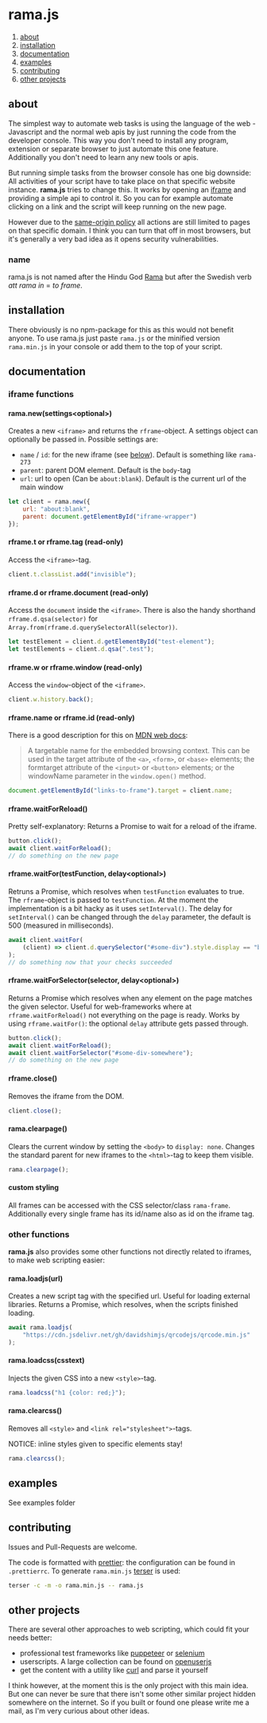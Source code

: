 # rama.js

1. [about](#about)
2. [installation](#installation)
3. [documentation](#documentation)
4. [examples](#examples)
5. [contributing](#contributing)
6. [other projects](#other-projects)

## about

The simplest way to automate web tasks is using the language of the web -
Javascript and the normal web apis by just running the code from the developer
console. This way you don't need to install any program, extension or separate
browser to just automate this one feature. Additionally you don't need to learn
any new tools or apis.

But running simple tasks from the browser console has one big downside: All
activities of your script have to take place on that specific website instance.
**rama.js** tries to change this. It works by opening an [iframe][] and
providing a simple api to control it. So you can for example automate clicking
on a link and the script will keep running on the new page.

However due to the [same-origin policy][] all actions are still limited to pages
on that specific domain. I think you can turn that off in most browsers, but
it's generally a very bad idea as it opens security vulnerabilities.

### name

rama.js is not named after the Hindu God
[Rama][rama-god] but after the Swedish verb _att rama
in_ = _to frame_.

## installation

There obviously is no npm-package for this as this would not benefit anyone. To
use rama.js just paste `rama.js` or the minified version `rama.min.js` in your
console or add them to the top of your script.

## documentation

### iframe functions

#### rama.new(settings\<optional\>)

Creates a new `<iframe>` and returns the `rframe`-object. A settings object can
optionally be passed in. Possible settings are:

-   `name` / `id`: for the new iframe (see
    [below](#rframename-or-rframeid-read-only)). Default is something like
    `rama-273`
-   `parent`: parent DOM element. Default is the `body`-tag
-   `url`: url to open (Can be `about:blank`). Default is the current url of the
    main window

```javascript
let client = rama.new({
    url: "about:blank",
    parent: document.getElementById("iframe-wrapper")
});
```

#### rframe.t or rframe.tag (read-only)

Access the `<iframe>`-tag.

```javascript
client.t.classList.add("invisible");
```

#### rframe.d or rframe.document (read-only)

Access the `document` inside the `<iframe>`. There is also the handy shorthand
`rframe.d.qsa(selector)` for `Array.from(rframe.d.querySelectorAll(selector))`.

```javascript
let testElement = client.d.getElementById("test-element");
let testElements = client.d.qsa(".test");
```

#### rframe.w or rframe.window (read-only)

Access the `window`-object of the `<iframe>`.

```javascript
client.w.history.back();
```

#### rframe<nolink>.name or rframe<nolink>.id (read-only)

There is a good description for this on [MDN web docs][iframe]:

> A targetable name for the embedded browsing context. This can be used in the
> target attribute of the `<a>`, `<form>`, or `<base>` elements; the formtarget
> attribute of the `<input>` or `<button>` elements; or the windowName parameter
> in the `window.open()` method.

```javascript
document.getElementById("links-to-frame").target = client.name;
```

#### rframe.waitForReload()

Pretty self-explanatory: Returns a Promise to wait for a reload of the iframe.

```javascript
button.click();
await client.waitForReload();
// do something on the new page
```

#### rframe.waitFor(testFunction, delay\<optional\>)

Retruns a Promise, which resolves when `testFunction` evaluates to true. The
`rframe`-object is passed to `testFunction`. At the moment the implementation is
a bit hacky as it uses `setInterval()`. The delay for `setInterval()` can be
changed through the `delay` parameter, the default is 500 (measured in
milliseconds).

```javascript
await client.waitFor(
    (client) => client.d.querySelector("#some-div").style.display == "block"
);
// do something now that your checks succeeded
```

#### rframe.waitForSelector(selector, delay\<optional\>)

Returns a Promise which resolves when any element on the page matches the given
selector. Useful for web-frameworks where at `rframe.waitForReload()` not
everything on the page is ready. Works by using `rframe.waitFor()`: the optional
`delay` attribute gets passed through.

```javascript
button.click();
await client.waitForReload();
await client.waitForSelector("#some-div-somewhere");
// do something on the new page
```

#### rframe.close()

Removes the iframe from the DOM.

```javascript
client.close();
```

#### rama.clearpage()

Clears the current window by setting the `<body>` to `display: none`. Changes
the standard parent for new iframes to the `<html>`-tag to keep them visible.

```javascript
rama.clearpage();
```

#### custom styling

All frames can be accessed with the CSS selector/class `rama-frame`.
Additionally every single frame has its id/name also as id on the iframe tag.

### other functions

**rama.js** also provides some other functions not directly related to iframes,
to make web scripting easier:

#### rama.loadjs(url)

Creates a new script tag with the specified url. Useful for loading external
libraries. Returns a Promise, which resolves, when the scripts finished loading.

```javascript
await rama.loadjs(
    "https://cdn.jsdelivr.net/gh/davidshimjs/qrcodejs/qrcode.min.js"
);
```

#### rama.loadcss(csstext)

Injects the given CSS into a new `<style>`-tag.

```javascript
rama.loadcss("h1 {color: red;}");
```

#### rama.clearcss()

Removes all `<style>` and `<link rel="stylesheet">`-tags.

NOTICE: inline styles given to specific elements stay!

```javascript
rama.clearcss();
```

## examples

See examples folder

## contributing

Issues and Pull-Requests are welcome.

The code is formatted with [prettier][]: the configuration can be found in
`.prettierrc`. To generate `rama.min.js` [terser][] is used:

```bash
terser -c -m -o rama.min.js -- rama.js
```

## other projects

There are several other approaches to web scripting, which could fit your needs
better:

-   professional test frameworks like [puppeteer][] or [selenium][]
-   userscripts. A large collection can be found on [openuserjs][]
-   get the content with a utility like [curl][] and parse it yourself

I think however, at the moment this is the only project with this main idea. But
one can never be sure that there isn't some other similar project hidden
somewhere on the internet. So if you built or found one please write me a mail,
as I'm very curious about other ideas.

[iframe]: https://developer.mozilla.org/en-US/docs/Web/HTML/Element/iframe
[same-origin policy]: https://developer.mozilla.org/en-US/docs/Web/Security/Same-origin_policy
[rama-god]: https://en.wikipedia.org/wiki/Rama
[prettier]: https://github.com/prettier/prettier
[terser]: https://github.com/terser/terser
[puppeteer]: https://github.com/puppeteer/puppeteer/
[selenium]: https://www.selenium.dev/
[openuserjs]: https://openuserjs.org/
[curl]: https://en.wikipedia.org/wiki/CURL
